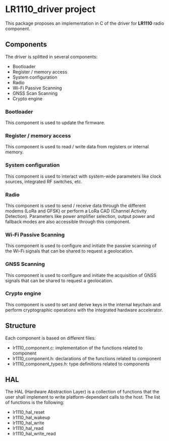 # LR1110_driver project

This package proposes an implementation in C of the driver for **LR1110** radio component.

## Components

The driver is splitted in several components:

- Bootloader
- Register / memory access
- System configuration
- Radio
- Wi-Fi Passive Scanning
- GNSS Scan Scanning
- Crypto engine

### Bootloader

This component is used to update the firmware.

### Register / memory access

This component is used to read / write data from registers or internal memory.

### System configuration

This component is used to interact with system-wide parameters like clock sources, integrated RF switches, etc.

### Radio

This component is used to send / receive data through the different modems (LoRa and GFSK) or perform a LoRa CAD (Channel Activity Detection). Parameters like power amplifier selection, output power and fallback modes are also accessible through this component.

### Wi-Fi Passive Scanning

This component is used to configure and initiate the passive scanning of the Wi-Fi signals that can be shared to request a geolocation.

### GNSS Scanning

This component is used to configure and initiate the acquisition of GNSS signals that can be shared to request a geolocation.

### Crypto engine

This component is used to set and derive keys in the internal keychain and perform cryptographic operations with the integrated hardware accelerator.

## Structure

Each component is based on different files:

- lr1110_component.c: implementation of the functions related to component
- lr1110_component.h: declarations of the functions related to component
- lr1110_component_types.h: type definitions related to components

## HAL

The HAL (Hardware Abstraction Layer) is a collection of functions that the user shall implement to write platform-dependant calls to the host. The list of functions is the following:

- lr1110_hal_reset
- lr1110_hal_wakeup
- lr1110_hal_write
- lr1110_hal_read
- lr1110_hal_write_read

